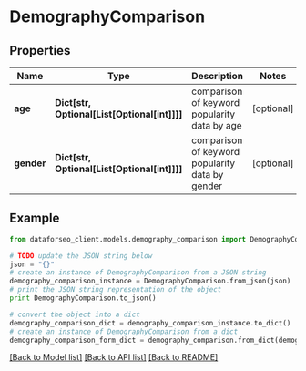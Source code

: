 # DemographyComparison


## Properties

Name | Type | Description | Notes
------------ | ------------- | ------------- | -------------
**age** | **Dict[str, Optional[List[Optional[int]]]]** | comparison of keyword popularity data by age | [optional] 
**gender** | **Dict[str, Optional[List[Optional[int]]]]** | comparison of keyword popularity data by gender | [optional] 

## Example

```python
from dataforseo_client.models.demography_comparison import DemographyComparison

# TODO update the JSON string below
json = "{}"
# create an instance of DemographyComparison from a JSON string
demography_comparison_instance = DemographyComparison.from_json(json)
# print the JSON string representation of the object
print DemographyComparison.to_json()

# convert the object into a dict
demography_comparison_dict = demography_comparison_instance.to_dict()
# create an instance of DemographyComparison from a dict
demography_comparison_form_dict = demography_comparison.from_dict(demography_comparison_dict)
```
[[Back to Model list]](../README.md#documentation-for-models) [[Back to API list]](../README.md#documentation-for-api-endpoints) [[Back to README]](../README.md)


